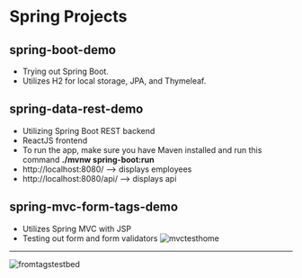 # Spring Projects

## spring-boot-demo
- Trying out Spring Boot.
- Utilizes H2 for local storage, JPA, and Thymeleaf.

## spring-data-rest-demo
- Utilizing Spring Boot REST backend
- ReactJS frontend
- To run the app, make sure you have Maven installed and run this command **./mvnw spring-boot:run**
- http://localhost:8080/   --> displays employees
- http://localhost:8080/api/ --> displays api

## spring-mvc-form-tags-demo
- Utilizes Spring MVC with JSP
- Testing out form and form validators
![mvctesthome](https://user-images.githubusercontent.com/16873263/30838128-9276f4a8-a21e-11e7-9d50-724839c5c143.JPG)
************
![fromtagstestbed](https://user-images.githubusercontent.com/16873263/30838127-92745194-a21e-11e7-8150-c11eb9f3f00a.JPG)


